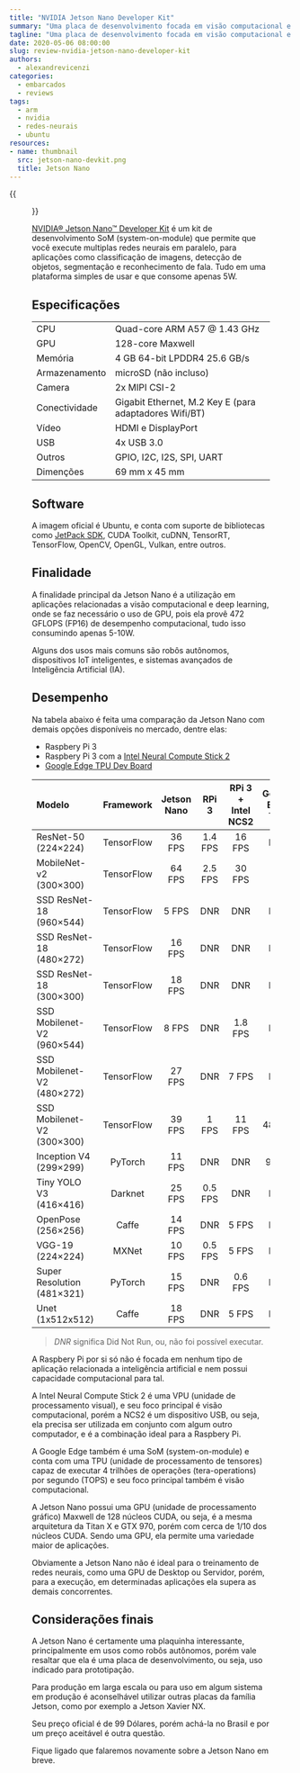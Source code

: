 ```yaml
---
title: "NVIDIA Jetson Nano Developer Kit"
summary: "Uma placa de desenvolvimento focada em visão computacional e deep learning."
tagline: "Uma placa de desenvolvimento focada em visão computacional e deep learning"
date: 2020-05-06 08:00:00
slug: review-nvidia-jetson-nano-developer-kit
authors:
  - alexandrevicenzi
categories:
  - embarcados
  - reviews
tags:
  - arm
  - nvidia
  - redes-neurais
  - ubuntu
resources:
- name: thumbnail
  src: jetson-nano-devkit.png
  title: Jetson Nano
---
```


{{<figure src="thumbnail" alt="Jetson Nano">}}

[NVIDIA® Jetson Nano™ Developer Kit](https://developer.nvidia.com/embedded/jetson-nano-developer-kit) é um kit de desenvolvimento SoM (system-on-module) que permite que você execute multiplas redes neurais em paralelo, para aplicações como classificação de imagens, detecção de objetos, segmentação e reconhecimento de fala. Tudo em uma plataforma simples de usar e que consome apenas 5W.

## Especificações

| | |
|:---|:---|
| CPU           | Quad-core ARM A57 @ 1.43 GHz |
| GPU           | 128-core Maxwell |
| Memória       | 4 GB 64-bit LPDDR4 25.6 GB/s |
| Armazenamento | microSD (não incluso) |
| Camera        | 2x MIPI CSI-2 |
| Conectividade | Gigabit Ethernet, M.2 Key E (para adaptadores Wifi/BT) |
| Vídeo         | HDMI e DisplayPort |
| USB           | 4x USB 3.0 |
| Outros        | GPIO, I2C, I2S, SPI, UART |
| Dimenções     | 69 mm x 45 mm |

## Software

A imagem oficial é Ubuntu, e conta com suporte de bibliotecas como [JetPack SDK](https://developer.nvidia.com/embedded/jetpack), CUDA Toolkit, cuDNN, TensorRT, TensorFlow, OpenCV, OpenGL, Vulkan, entre outros.

## Finalidade

A finalidade principal da Jetson Nano é a utilização em aplicações relacionadas a visão computacional e deep learning, onde se faz necessário o uso de GPU, pois ela provê 472 GFLOPS (FP16) de desempenho computacional, tudo isso consumindo apenas 5-10W.

Alguns dos usos mais comuns são robôs autônomos, dispositivos IoT inteligentes, e sistemas avançados de Inteligência Artificial (IA).

## Desempenho

Na tabela abaixo é feita uma comparação da Jetson Nano com demais opções disponíveis no mercado, dentre elas:

* Raspbery Pi 3
* Raspbery Pi 3 com a [Intel Neural Compute Stick 2](https://software.intel.com/pt-br/neural-compute-stick)
* [Google Edge TPU Dev Board](https://coral.ai/products/dev-board/)

| Modelo | Framework | Jetson Nano | RPi 3 | RPi 3 + Intel NCS2 | Google Edge TPU |
|:---------------------------|:----------:|:------:|:-------:|:-------:|:-------:|
| ResNet-50 (224×224)        | TensorFlow | 36 FPS | 1.4 FPS | 16 FPS  | DNR     |
| MobileNet-v2 (300×300)     | TensorFlow | 64 FPS | 2.5 FPS | 30 FPS  | 130 FPS |
| SSD ResNet-18 (960×544)    | TensorFlow | 5 FPS  | DNR     | DNR     | DNR     |
| SSD ResNet-18 (480×272)    | TensorFlow | 16 FPS | DNR     | DNR     | DNR     |
| SSD ResNet-18 (300×300)    | TensorFlow | 18 FPS | DNR     | DNR     | DNR     |
| SSD Mobilenet-V2 (960×544) | TensorFlow | 8 FPS  | DNR     | 1.8 FPS | DNR     |
| SSD Mobilenet-V2 (480×272) | TensorFlow | 27 FPS | DNR     | 7 FPS   | DNR     |
| SSD Mobilenet-V2 (300×300) | TensorFlow | 39 FPS | 1 FPS   | 11 FPS  | 48 FPS  |
| Inception V4 (299×299)     | PyTorch    | 11 FPS | DNR     | DNR     | 9 FPS   |
| Tiny YOLO V3 (416×416)     | Darknet    | 25 FPS | 0.5 FPS | DNR     | DNR     |
| OpenPose (256×256)         | Caffe      | 14 FPS | DNR     | 5 FPS   | DNR     |
| VGG-19 (224×224)           | MXNet      | 10 FPS | 0.5 FPS | 5 FPS   | DNR     |
| Super Resolution (481×321) | PyTorch    | 15 FPS | DNR     | 0.6 FPS | DNR     |
| Unet (1x512x512)           | Caffe      | 18 FPS | DNR     | 5 FPS   | DNR     |

> *DNR* significa Did Not Run, ou, não foi possível executar.

A Raspbery Pi por si só não é focada em nenhum tipo de aplicação relacionada a inteligência artificial e nem possui capacidade computacional para tal.

A Intel Neural Compute Stick 2 é uma VPU (unidade de processamento visual), e seu foco principal é visão computacional, porém a NCS2 é um dispositivo USB, ou seja, ela precisa ser utilizada em conjunto com algum outro computador, e é a combinação ideal para a Raspbery Pi.

A Google Edge também é uma SoM (system-on-module) e conta com uma TPU (unidade de processamento de tensores) capaz de executar 4 trilhões de operações (tera-operations) por segundo (TOPS) e seu foco principal também é visão computacional.

A Jetson Nano possui uma GPU (unidade de processamento gráfico) Maxwell de 128 núcleos CUDA, ou seja, é a mesma arquitetura da Titan X e GTX 970, porém com cerca de 1/10 dos núcleos CUDA. Sendo uma GPU, ela permite uma variedade maior de aplicações.

Obviamente a Jetson Nano não é ideal para o treinamento de redes neurais, como uma GPU de Desktop ou Servidor, porém, para a execução, em determinadas aplicações ela supera as demais concorrentes.

## Considerações finais

A Jetson Nano é certamente uma plaquinha interessante, principalmente em usos como robôs autônomos, porém vale resaltar que ela é uma placa de desenvolvimento, ou seja, uso indicado para prototipação.

Para produção em larga escala ou para uso em algum sistema em produção é aconselhável utilizar outras placas da família Jetson, como por exemplo a Jetson Xavier NX.

Seu preço oficial é de 99 Dólares, porém achá-la no Brasil e por um preço aceitável é outra questão.

Fique ligado que falaremos novamente sobre a Jetson Nano em breve.
